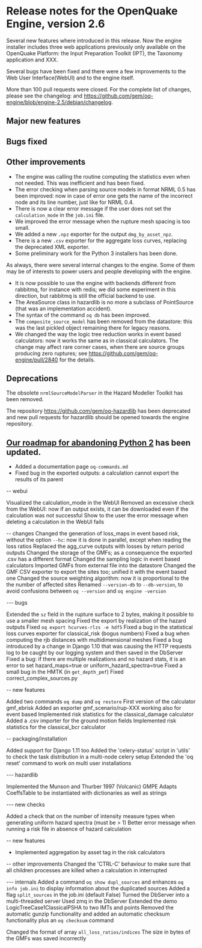 Release notes for the OpenQuake Engine, version 2.6
===================================================

Several new features where introduced in this release. Now the engine
installer includes three web applications previously only available
on the OpenQuake Platform: the Input Preparation Toolkit (IPT), the
Taxonomy application and XXX.

Several bugs have been fixed and there were a few improvements to the
Web User Interface(WebUI) and to the engine itself.

More than 100 pull requests were closed. For the complete list of
changes, please see the changelog:
and https://github.com/gem/oq-engine/blob/engine-2.5/debian/changelog.

Major new features
------------------------------


Bugs fixed
----------------


Other improvements
---------------------

- The engine was calling the routine computing the statistics even when
  not needed. This was inefficient and has been fixed.
- The error checking when parsing source models in format NRML 0.5 has been
  improved: now in case of error one gets the name of the incorrect node and
  its line number, just like for NRML 0.4.
- There is now a clear error message if the user does not set the
  `calculation_mode` in the `job.ini` file.
- We improved the error message when the rupture mesh spacing is too small.
- We added a new `.npz` exporter for the output `dmg_by_asset_npz`.
- There is a new `.csv` exporter for the aggregate loss curves, replacing
  the deprecated XML exporter.
- Some preliminary work for the Python 3 installers has been done.

As always, there were several internal changes to the engine. Some of
them may be of interests to power users and people developing with the
engine.

- It is now possible to use the engine with backends different from rabbitmq,
  for instance with redis; we did some experiment in this direction, but
  rabbitmq is still the official backend to use.
- The AreaSource class in hazardlib is no more a subclass
  of PointSource (that was an implementation accident).
- The syntax of the command `oq db` has been improved.
- The `composite_source_model` has been removed from the datastore:
  this was the last pickled object remaining there for legacy reasons.
- We changed the way the logic tree reduction works in event based calculators:
  now it works the same as in classical calculators. The change may affect
  rare corner cases, when there are source groups producing zero ruptures;
  see https://github.com/gem/oq-engine/pull/2840 for the details.

Deprecations
------------------------------

The obsolete `nrmlSourceModelParser` in the Hazard Modeller Toolkit has been
removed.

The repository https://github.com/gem/oq-hazardlib has been deprecated
and new pull requests for hazardlib should be opened towards the engine
repository.

[Our roadmap for abandoning Python 2](https://github.com/gem/oq-engine/issues/2803) has been updated.
--------------------------------------------------------------------------------


  * Added a documentation page `oq-commands.md`
  * Fixed bug in the exported outputs: a calculation cannot export the results
    of its parent


-- webui

Visualized the calculation_mode in the WebUI
Removed an excessive check from the WebUI: now if an output exists,
it can be downloaded even if the calculation was not successful
Show to the user the error message when deleting a calculation
in the WebUI fails



-- changes
Changed the generation of loss_maps in event based risk, without the option
`--hc`: now it is done in parallel, except when reading the loss ratios
Replaced the agg_curve outputs with losses by return period outputs
Changed the storage of the GMFs; as a consequence the exported .csv
has a different format
Changed the sampling logic in event based calculators
Imported GMFs from external file into the datastore
Changed the GMF CSV exporter to export the sites too; unified it with the
event based one
Changed the source weighting algorithm: now it is proportional to the
the number of affected sites
Renamed `--version-db` to `--db-version`, to avoid
confusions between `oq --version` and `oq engine -version`
    
--- bugs

Extended the `sz` field in the rupture surface to 2 bytes, making it
possible to use a smaller mesh spacing
Fixed the export by realization of the hazard outputs
Fixed `oq export hcurves-rlzs -e hdf5`
Fixed a bug in the statistical loss curves exporter for classical_risk
(bogus numbers)
Fixed a bug when computing the rjb distances with multidimensional meshes
Fixed a bug introduced by a change in Django 1.10 that was causing
the HTTP requests log to be caught by our logging system and
then saved in the DbServer
Fixed a bug: if there are multiple realizations and no hazard stats,
it is an error to set hazard_maps=true or uniform_hazard_spectra=true
Fixed a small bug in the HMTK (in `get_depth_pmf`)
Fixed correct_complex_sources.py
  
-- new features

Added two commands `oq dump` and `oq restore`
First version of the calculator gmf_ebrisk
Added an exporter gmf_scenario/rup-XXX working also for event based
Implemented risk statistics for the classical_damage calculator
Added a .csv importer for the ground motion fields
Implemented risk statistics for the classical_bcr calculator
  
-- packaging/installation

Added support for Django 1.11 too
Added the 'celery-status' script in 'utils' to check the
task distribution in a multi-node celery setup
Extended the 'oq reset' command to work on multi user installations
  
--- hazardlib

Implemented the Munson and Thurber 1997 (Volcanic) GMPE
Adapts CoeffsTable to be instantiated with dictionaries as well as strings


--- new checks

Added a check that on the number of intensity measure types when
generating uniform hazard spectra (must be > 1)
Better error message when running a risk file in absence of hazard
calculation

-- new features
  * Implemented aggregation by asset tag in the risk calculators

-- other improvements
Changed the 'CTRL-C' behaviour to make sure that all children
processes are killed when a calculation in interrupted

--- internals
Added a command `oq show dupl_sources` and enhances `oq info job.ini`
to display information about the duplicated sources
Added a flag `split_sources` in the job.ini (default False)
Turned the DbServer into a multi-threaded server
Used zmq in the DbServer
Extended the demo LogicTreeCase1ClassicalPSHA to two IMTs and points
Removed the automatic gunzip functionality and added an automatic
checksum functionality plus an `oq checksum` command

Changed the format of array `all_loss_ratios/indices`
The size in bytes of the GMFs was saved incorrectly

